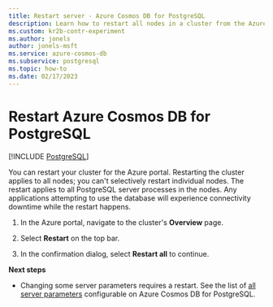 ```yaml
---
title: Restart server - Azure Cosmos DB for PostgreSQL
description: Learn how to restart all nodes in a cluster from the Azure portal.
ms.custom: kr2b-contr-experiment
ms.author: jonels
author: jonels-msft
ms.service: azure-cosmos-db
ms.subservice: postgresql
ms.topic: how-to
ms.date: 02/17/2023
---
```


# Restart Azure Cosmos DB for PostgreSQL

[!INCLUDE [PostgreSQL](../includes/appliesto-postgresql.md)]

You can restart your cluster for the Azure portal. Restarting the cluster applies to all nodes; you can't selectively restart
individual nodes. The restart applies to all PostgreSQL server processes in the nodes. Any applications attempting to use the database will experience
connectivity downtime while the restart happens.

1. In the Azure portal, navigate to the cluster's **Overview** page.

1. Select **Restart** on the top bar.
   
1. In the confirmation dialog, select **Restart all** to continue.

**Next steps**

- Changing some server parameters requires a restart. See the list of [all
  server parameters](reference-parameters.md) configurable on
  Azure Cosmos DB for PostgreSQL.
